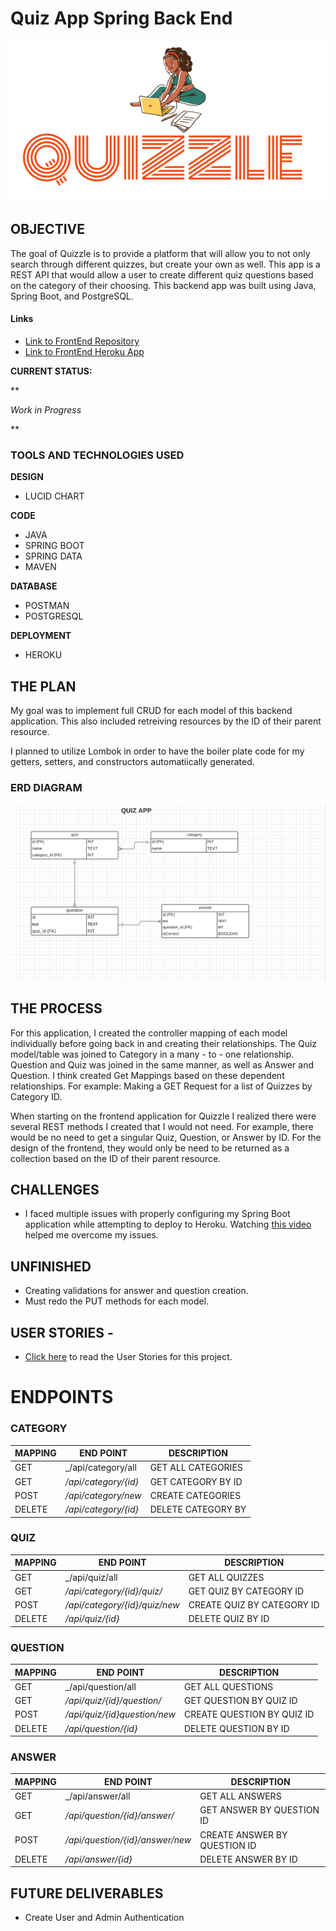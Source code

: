 # **Quiz App Spring Back End**

![QUIZZLE](QUIZZLE.png)
## OBJECTIVE

The goal of Quizzle is to provide a platform that will allow you to not only search through different quizzes, but create your own as well. This app is a REST API that would allow a user to create different quiz questions based on the category of their choosing. This backend app was built using Java, Spring Boot, and PostgreSQL.

#### Links
- [Link to FrontEnd Repository](https://github.com/CodingVenus/Quiz-App-FrontEnd)
- [Link to FrontEnd Heroku App](https://quizzle-angular-app.herokuapp.com)  

**CURRENT STATUS:**

**

*Work in Progress*

**

### TOOLS AND TECHNOLOGIES USED
**DESIGN**
- LUCID CHART

**CODE**
- JAVA
- SPRING BOOT
- SPRING DATA
- MAVEN

**DATABASE**
- POSTMAN
- POSTGRESQL

**DEPLOYMENT**
- HEROKU


## THE PLAN
My goal was to implement full CRUD for each model of this backend application. This also included retreiving resources by the ID of their parent resource.   

I planned to utilize Lombok in order to have the boiler plate code for my getters, setters, and constructors automatiically generated.

### ERD DIAGRAM
![ERD Diagram](planning/Quiz-App-UML-Diagram.png)


## THE PROCESS
For this application, I created the controller mapping of each model individually before going back in and creating their relationships. The Quiz model/table was joined to Category in a many - to - one relationship. Question and Quiz was joined in the same manner, as well as Answer and Question. I think created Get Mappings based on these dependent relationships. For example: Making a GET Request for a list of Quizzes by Category ID. 

When starting on the frontend application for Quizzle I realized there were several REST methods I created that I would not need. For example, there would be no need to get a singular Quiz, Question, or Answer by ID. For the design of the frontend, they would only be need to be returned as a collection based on the ID of their parent resource. 

## CHALLENGES
- I faced multiple issues with properly configuring my Spring Boot application while attempting to deploy to Heroku. Watching [this video](https://www.youtube.com/watch?v=y_idn12FB18) helped me overcome my issues.


## UNFINISHED
- Creating validations for answer and question creation.
- Must redo the PUT methods for each model. 

## USER STORIES -
                                                              
- [Click here](planning/UserStories.txt) to read the User Stories for this project.


# ENDPOINTS
### CATEGORY

| MAPPING | END POINT            |DESCRIPTION
|---------|----------------------|----------------------------|
| GET     | _/api/category/all     | GET ALL CATEGORIES
| GET     | _/api/category/{id}_ | GET CATEGORY BY ID
| POST    | _/api/category/new_      | CREATE CATEGORIES
| DELETE  | _/api/category/{id}_ | DELETE CATEGORY BY 


### QUIZ

| MAPPING | END POINT            |DESCRIPTION
|---------|----------------------|----------------------------|
| GET     | _/api/quiz/all     | GET ALL QUIZZES
| GET     | _/api/category/{id}/quiz/_ | GET QUIZ BY CATEGORY ID
| POST    | _/api/category/{id}/quiz/new_      | CREATE QUIZ BY CATEGORY ID
| DELETE  | _/api/quiz/{id}_ | DELETE QUIZ BY ID


### QUESTION

| MAPPING | END POINT            |DESCRIPTION
|---------|----------------------|----------------------------|
| GET     | _/api/question/all     | GET ALL QUESTIONS
| GET     | _/api/quiz/{id}/question/_ | GET QUESTION BY QUIZ ID
| POST    | _/api/quiz/{id}question/new_      | CREATE QUESTION BY QUIZ ID
| DELETE  | _/api/question/{id}_ | DELETE QUESTION BY ID

### ANSWER

| MAPPING | END POINT            |DESCRIPTION
|---------|----------------------|----------------------------|
| GET     | _/api/answer/all     | GET ALL ANSWERS
| GET     | _/api/question/{id}/answer/_ | GET ANSWER BY QUESTION ID
| POST    | _/api/question/{id}/answer/new_      | CREATE ANSWER BY QUESTION ID
| DELETE  | _/api/answer/{id}_ | DELETE ANSWER BY ID




## FUTURE DELIVERABLES
- Create User and Admin Authentication
